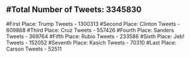 #Total Number of Tweets: 3345830 
---
#First Place: Trump Tweets - 1300313
#Second Place: Clinton Tweets - 609868
#Third Place: Cruz Tweets - 557426
#Fourth Place: Sanders Tweets - 369764
#Fifth Place: Rubio Tweets - 233586
#Sixth Place: Jeb! Tweets - 152052
#Seventh Place: Kasich Tweets - 70310
#Last Place: Carson Tweets - 52511
